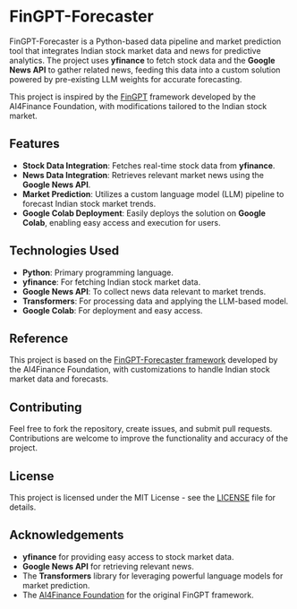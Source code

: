 # FinGPT-Forecaster

FinGPT-Forecaster is a Python-based data pipeline and market prediction tool that integrates Indian stock market data and news for predictive analytics. The project uses **yfinance** to fetch stock data and the **Google News API** to gather related news, feeding this data into a custom solution powered by pre-existing LLM weights for accurate forecasting.

This project is inspired by the [FinGPT](https://github.com/AI4Finance-Foundation/FinGPT/tree/master/fingpt/FinGPT_Forecaster) framework developed by the AI4Finance Foundation, with modifications tailored to the Indian stock market.

## Features

- **Stock Data Integration**: Fetches real-time stock data from **yfinance**.
- **News Data Integration**: Retrieves relevant market news using the **Google News API**.
- **Market Prediction**: Utilizes a custom language model (LLM) pipeline to forecast Indian stock market trends.
- **Google Colab Deployment**: Easily deploys the solution on **Google Colab**, enabling easy access and execution for users.

## Technologies Used

- **Python**: Primary programming language.
- **yfinance**: For fetching Indian stock market data.
- **Google News API**: To collect news data relevant to market trends.
- **Transformers**: For processing data and applying the LLM-based model.
- **Google Colab**: For deployment and easy access.


## Reference

This project is based on the [FinGPT-Forecaster framework](https://github.com/AI4Finance-Foundation/FinGPT/tree/master/fingpt/FinGPT_Forecaster) developed by the AI4Finance Foundation, with customizations to handle Indian stock market data and forecasts.

## Contributing

Feel free to fork the repository, create issues, and submit pull requests. Contributions are welcome to improve the functionality and accuracy of the project.

## License

This project is licensed under the MIT License - see the [LICENSE](LICENSE) file for details.

## Acknowledgements

- **yfinance** for providing easy access to stock market data.
- **Google News API** for retrieving relevant news.
- The **Transformers** library for leveraging powerful language models for market prediction.
- The [AI4Finance Foundation](https://github.com/AI4Finance-Foundation) for the original FinGPT framework.
```
